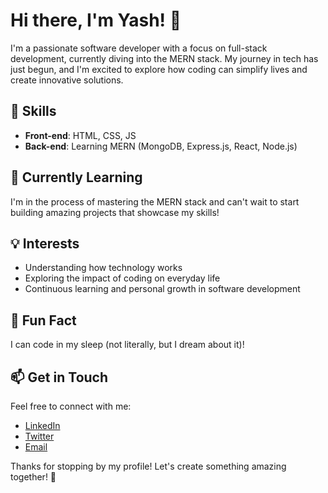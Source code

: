 # Hi there, I'm Yash! 👋

I'm a passionate software developer with a focus on full-stack development, currently diving into the MERN stack. My journey in tech has just begun, and I'm excited to explore how coding can simplify lives and create innovative solutions.

## 🚀 Skills

- **Front-end**: HTML, CSS, JS
- **Back-end**: Learning MERN (MongoDB, Express.js, React, Node.js)

## 🌱 Currently Learning

I'm in the process of mastering the MERN stack and can't wait to start building amazing projects that showcase my skills!

## 💡 Interests

- Understanding how technology works
- Exploring the impact of coding on everyday life
- Continuous learning and personal growth in software development

## 🌟 Fun Fact

I can code in my sleep (not literally, but I dream about it)! 

## 📫 Get in Touch

Feel free to connect with me:

- [LinkedIn](https://www.linkedin.com/in/yashdotdev) 
- [Twitter](https://twitter.com/yashdotdev)
- [Email](thisisyash459@gmail.com)

Thanks for stopping by my profile! Let's create something amazing together! 🚀
